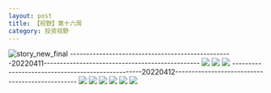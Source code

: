 ```yaml
---
layout: post
title: 【视野】第十六周
category: 投资视野
---
```

![story_new_final](http://r8s97vm6g.hd-bkt.clouddn.com/img/story_new_final_0322.png)
--------------------------------------------------20220411------------------------------------------------
![](http://r8s97vm6g.hd-bkt.clouddn.com/img/factors-220411-1.png)
![](http://r8s97vm6g.hd-bkt.clouddn.com/img/factors-220411-2.png)
![](http://r8s97vm6g.hd-bkt.clouddn.com/img/factors-220411-3.png)
--------------------------------------------------20220412------------------------------------------------
![](http://r8s97vm6g.hd-bkt.clouddn.com/img/factors-220413-1.png)
![](http://r8s97vm6g.hd-bkt.clouddn.com/img/factors-220413-2.png)
![](http://r8s97vm6g.hd-bkt.clouddn.com/img/factors-220413-3.png)
![](http://r8s97vm6g.hd-bkt.clouddn.com/img/factors-220413-4.png)
![](http://r8s97vm6g.hd-bkt.clouddn.com/img/factors-220413-5.png)
![](http://r8s97vm6g.hd-bkt.clouddn.com/img/factors-220413-6.png)

  




